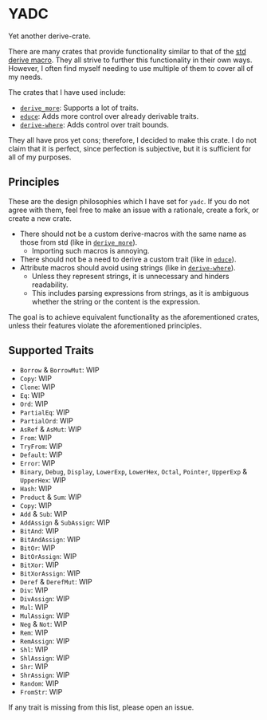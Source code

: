 # YADC
Yet another derive-crate.

There are many crates
that provide functionality similar to that of the [std derive macro].
They all strive to further this functionality in their own ways.
However, I often find myself needing to use multiple of them to cover all of my needs.

The crates that I have used include:

- [`derive_more`]: Supports a lot of traits. 
- [`educe`]: Adds more control over already derivable traits. 
- [`derive-where`]: Adds control over trait bounds.

They all have pros yet cons; therefore, I decided to make this crate.
I do not claim that it is perfect, since perfection is subjective, but it is sufficient for all of my purposes.

## Principles

These are the design philosophies which I have set for `yadc`.
If you do not agree with them, feel free to make an issue with a rationale, create a fork, or create a new crate.

- There should not be a custom derive-macros with the same name as those from std (like in [`derive_more`]).
  - Importing such macros is annoying.
- There should not be a need to derive a custom trait (like in [`educe`]).
- Attribute macros should avoid using strings (like in [`derive-where`]).
  - Unless they represent strings, it is unnecessary and hinders readability.
  - This includes parsing expressions from strings, as it is ambiguous whether the string or the content is the expression.

The goal is to achieve equivalent functionality as the aforementioned crates,
unless their features violate the aforementioned principles.

## Supported Traits

- `Borrow` & `BorrowMut`: WIP
- `Copy`: WIP
- `Clone`: WIP
- `Eq`: WIP
- `Ord`: WIP
- `PartialEq`: WIP 
- `PartialOrd`: WIP 
- `AsRef` & `AsMut`: WIP 
- `From`: WIP
- `TryFrom`: WIP
- `Default`: WIP
- `Error`: WIP
- `Binary`, `Debug`, `Display`, `LowerExp`, `LowerHex`, `Octal`, `Pointer`, `UpperExp` & `UpperHex`: WIP
- `Hash`: WIP
- `Product` & `Sum`: WIP
- `Copy`: WIP
- `Add` & `Sub`: WIP
- `AddAssign` & `SubAssign`: WIP
- `BitAnd`: WIP
- `BitAndAssign`: WIP
- `BitOr`: WIP
- `BitOrAssign`: WIP
- `BitXor`: WIP
- `BitXorAssign`: WIP
- `Deref` & `DerefMut`: WIP
- `Div`: WIP
- `DivAssign`: WIP
- `Mul`: WIP
- `MulAssign`: WIP
- `Neg` & `Not`: WIP
- `Rem`: WIP
- `RemAssign`: WIP
- `Shl`: WIP
- `ShlAssign`: WIP
- `Shr`: WIP
- `ShrAssign`: WIP
- `Random`: WIP
- `FromStr`: WIP

If any trait is missing from this list, please open an issue.

[std derive macro]: https://doc.rust-lang.org/reference/attributes/derive.html
[`derive_more`]: https://crates.io/crates/derive_more
[`educe`]: https://crates.io/crates/educe
[`derive-where`]: https://crates.io/crates/derive-where
